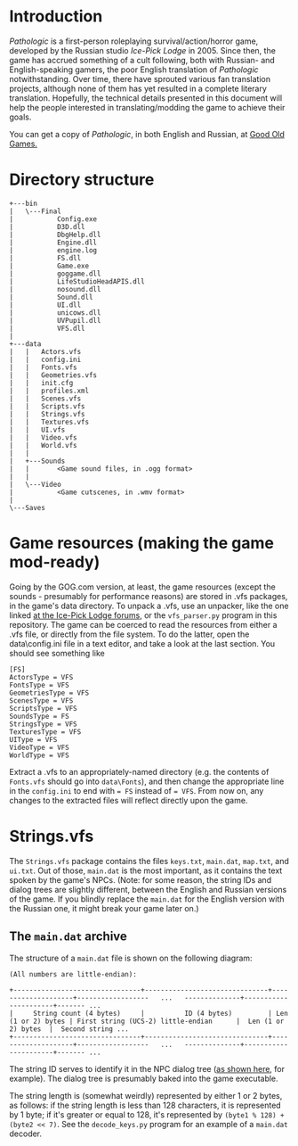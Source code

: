 # Introduction

*Pathologic* is a first-person roleplaying survival/action/horror game, developed by the Russian studio *Ice-Pick Lodge* in 2005. Since then, the game has accrued something of a cult following, both with Russian- and English-speaking gamers, the poor English translation of *Pathologic* notwithstanding. Over time, there have sprouted various fan translation projects, although none of them has yet resulted in a complete literary translation. Hopefully, the technical details presented in this document will help the people interested in translating/modding the game to achieve their goals.

You can get a copy of *Pathologic*, in both English and Russian, at [Good Old Games.](http://www.gog.com/game/pathologic)

# Directory structure

    +---bin
    |   \---Final
    |           Config.exe
    |           D3D.dll
    |           DbgHelp.dll
    |           Engine.dll
    |           engine.log
    |           FS.dll
    |           Game.exe
    |           goggame.dll
    |           LifeStudioHeadAPIS.dll
    |           nosound.dll
    |           Sound.dll
    |           UI.dll
    |           unicows.dll
    |           UVPupil.dll
    |           VFS.dll
    |
    +---data
    |   |   Actors.vfs
    |   |   config.ini
    |   |   Fonts.vfs
    |   |   Geometries.vfs
    |   |   init.cfg
    |   |   profiles.xml
    |   |   Scenes.vfs
    |   |   Scripts.vfs
    |   |   Strings.vfs
    |   |   Textures.vfs
    |   |   UI.vfs
    |   |   Video.vfs
    |   |   World.vfs
    |   |
    |   +---Sounds
    |   |       <Game sound files, in .ogg format>
    |   |
    |   \---Video
    |           <Game cutscenes, in .wmv format>
    |
    \---Saves

# Game resources (making the game mod-ready)

Going by the GOG.com version, at least, the game resources (except the sounds - presumably for performance reasons) are stored in .vfs packages, in the game's data directory.
To unpack a .vfs, use an unpacker, like the one linked [at the Ice-Pick Lodge forums](http://forum.ice-pick.com/viewtopic.php?f=12&t=4650#p58685), or the `vfs_parser.py` program in this repository.
The game can be coerced to read the resources from either a .vfs file, or directly from the file system. To do the latter, open the data\config.ini file in a text editor, and take a look at the last section. You should see something like

    [FS]
    ActorsType = VFS
    FontsType = VFS
    GeometriesType = VFS
    ScenesType = VFS
    ScriptsType = VFS
    SoundsType = FS
    StringsType = VFS
    TexturesType = VFS
    UIType = VFS
    VideoType = VFS
    WorldType = VFS

Extract a .vfs to an appropriately-named directory (e.g. the contents of `Fonts.vfs` should go into `data\Fonts`), and then change the appropriate line in the `config.ini` to end with `= FS` instead of `= VFS`. From now on, any changes to the extracted files will reflect directly upon the game.

# Strings.vfs

The `Strings.vfs` package contains the files `keys.txt`, `main.dat`, `map.txt`, and `ui.txt`. Out of those, `main.dat` is the most important, as it contains the text spoken by the game's NPCs. (Note: for some reason, the string IDs and dialog trees are slightly different, between the English and Russian versions of the game. If you blindly replace the `main.dat` for the English version with the Russian one, it might break your game later on.)

## The `main.dat` archive

The structure of a `main.dat` file is shown on the following diagram:

    (All numbers are little-endian):

    +--------------------------------+-------------------------------+--------------------+------------------   ...   --------------+----------------------+------- ...
    |     String count (4 bytes)     |          ID (4 bytes)         | Len (1 or 2) bytes | First string (UCS-2) little-endian      |  Len (1 or 2) bytes  |  Second string ...
    +--------------------------------+-------------------------------+--------------------+------------------   ...   --------------+----------------------+------- ...

The string ID serves to identify it in the NPC dialog tree ([as shown here](http://ice-pick.com/translate/PTP/dialogs.php?parentId=20), for example). The dialog tree is presumably baked into the game executable.

The string length is (somewhat weirdly) represented by either 1 or 2 bytes, as follows: if the string length is less than 128 characters, it is represented by 1 byte; if it's greater or equal to 128, it's represented by `(byte1 % 128) + (byte2 << 7)`. See the `decode_keys.py` program for an example of a `main.dat` decoder.
